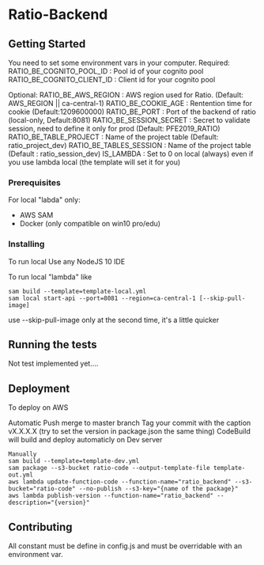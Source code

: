# Ratio-Backend

## Getting Started
You need to set some environment vars in your computer.
Required:
RATIO_BE_COGNITO_POOL_ID : Pool id of your cognito pool
RATIO_BE_COGNITO_CLIENT_ID : Client id for your cognito pool

Optional:
RATIO_BE_AWS_REGION : AWS region used for Ratio. (Default: AWS_REGION || ca-central-1)
RATIO_BE_COOKIE_AGE : Rentention time for cookie (Default:1209600000)
RATIO_BE_PORT : Port of the backend of ratio (local-only, Default:8081)
RATIO_BE_SESSION_SECRET : Secret to validate session, need to define it only for prod (Default: PFE2019_RATIO)
RATIO_BE_TABLE_PROJECT : Name of the project table (Default: ratio_project_dev)
RATIO_BE_TABLES_SESSION : Name of the project table (Default : ratio_session_dev)
IS_LAMBDA : Set to 0 on local (always) even if you use lambda local (the template will set it for you)

### Prerequisites
For local "labda" only:
 * AWS SAM
 * Docker (only compatible on win10 pro/edu)

### Installing
To run local
Use any NodeJS 10 IDE

To run local "lambda" like

``` 
sam build --template=template-local.yml 
sam local start-api --port=8081 --region=ca-central-1 [--skip-pull-image]
```
use --skip-pull-image only at the second time, it's a little quicker
## Running the tests
Not test implemented yet....

## Deployment
To deploy on AWS

Automatic
Push
merge to master branch
Tag your commit with the caption vX.X.X.X (try to set the version in package.json the same thing)
CodeBuild will build and deploy automaticly on Dev server
```
Manually
sam build --template=template-dev.yml
sam package --s3-bucket ratio-code --output-template-file template-out.yml
aws lambda update-function-code --function-name="ratio_backend" --s3-bucket="ratio-code" --no-publish --s3-key="{name of the package}"
aws lambda publish-version --function-name="ratio_backend" --description="{version}"
```

## Contributing

All constant must be define in config.js and must be overridable with an environment var.